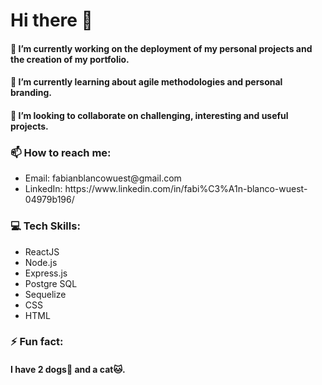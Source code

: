 ### <h1>Hi there 👋</h1>

<!--
**fabianblancowuest/fabianblancowuest** is a ✨ _special_ ✨ repository because its `README.md` (this file) appears on your GitHub profile.
Here are some ideas to get you started:
🤔 I’m looking for help with ...
💬 Ask me about ...
-->

<h4>🔭 I’m currently working on the deployment of my personal projects and the creation of my portfolio.</h4>
<h4>🌱 I’m currently learning about agile methodologies and personal branding.</h4>
<h4>👯 I’m looking to collaborate on challenging, interesting and useful projects.</h4>

<h3>📫 How to reach me:</h3>
<ul>
<li>Email: fabianblancowuest@gmail.com</li>
<li>LinkedIn: https://www.linkedin.com/in/fabi%C3%A1n-blanco-wuest-04979b196/</li>
</ul>
  
<h3>💻 Tech Skills:</h3>
<ul>
  <li>ReactJS</li>
  <li>Node.js</li>
  <li>Express.js</li>
  <li>Postgre SQL</li>
  <li>Sequelize</li>
  <li>CSS</li>
  <li>HTML</li>
</ul>

<h3>⚡ Fun fact:</h3>
<h4>I have 2 dogs🐶 and a cat🐱.</h4>
